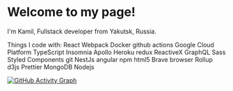 # Welcome to my page!

I'm Kamil, Fullstack developer from  Yakutsk, Russia.

Things I code with:
React Webpack Docker github actions Google Cloud Platform TypeScript Insomnia Apollo Heroku redux ReactiveX GraphQL Sass Styled Components git NestJs angular npm html5 Brave browser Rollup d3js Prettier MongoDB Nodejs


[![GitHub Activity Graph](https://github-readme-activity-graph.vercel.app/graph?username=ВАШ_НИК&theme=github)](https://github.com/ashutosh00710/github-readme-activity-graph)
